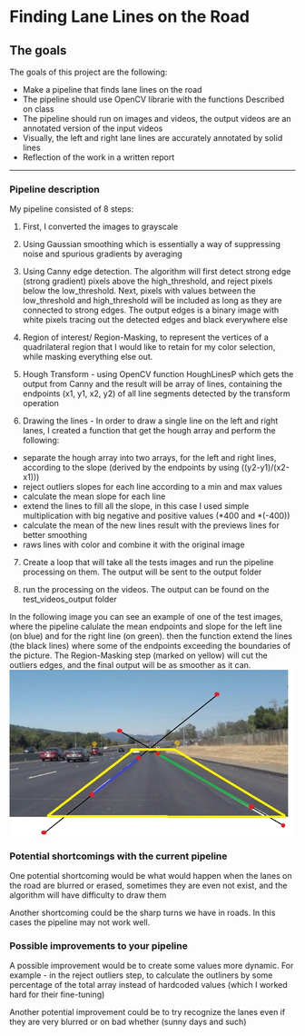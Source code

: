 # **Finding Lane Lines on the Road**

## The goals


 The goals of this project are the following:
* Make a pipeline that finds lane lines on the road
* The pipeline should use OpenCV librarie with the functions Described on class
* The pipeline should run on images and videos, the output videos are an annotated version of the input videos
* Visually, the left and right lane lines are accurately annotated by solid lines
* Reflection of the work in a written report


[//]: # (Image References)

[image1]: ./examples/grayscale.jpg "Grayscale"

---

### Pipeline description


My pipeline consisted of 8 steps:
1. First, I converted the images to grayscale

2. Using Gaussian smoothing which is essentially a way of suppressing noise and spurious gradients by averaging

3. Using Canny edge detection. The algorithm will first detect strong edge (strong gradient) pixels above the high_threshold, and reject pixels below the low_threshold. Next, pixels with values between the low_threshold and high_threshold will be included as long as they are connected to strong edges. The output edges is a binary image with white pixels tracing out the detected edges and black everywhere else

4. Region of interest/ Region-Masking, to represent the vertices of a quadrilateral region that I would like to retain for my color selection, while masking everything else out.

5. Hough Transform - using OpenCV function HoughLinesP which gets the output from Canny and the result will be array of lines, containing the endpoints (x1, y1, x2, y2) of all line segments detected by the transform operation

6. Drawing the lines - In order to draw a single line on the left and right lanes, I created a function that get the hough array and perform the following:
  * separate the hough array into two arrays, for the left and right lines, according to the slope (derived by the endpoints by using ((y2-y1)/(x2-x1)))
  * reject outliers slopes for each line according to a min and max values
  * calculate the mean slope for each line
  * extend the lines to fill all the slope, in this case I used   simple multiplication with big negative and positive values (\*400 and \*(-400))
  * calculate the mean of the new lines result with the previews lines for better smoothing
  * raws lines with color and combine it with the original image

7. Create a loop that will take all the tests images and run the pipeline processing on them. The output will be sent to the output folder

8.  run the processing on the videos. The output can be found on the test_videos_output folder

In the following image you can see an example of one of the test images, where the pipeline calulate the mean endpoints and slope for the left line (on blue) and for the right line (on green). then the function extend the lines (the black lines) where some of the endpoints exceeding the boundaries of the picture. The Region-Masking step (marked on yellow) will cut the outliers edges, and the final output will be as smoother as it can.
![]( https://github.com/shmulik-willinger/lane_line_detection/blob/master/test_images_output/example/extend_lines.jpg?raw=true)


### Potential shortcomings with the current pipeline


One potential shortcoming would be what would happen when the lanes on the road are blurred or erased, sometimes they are even not exist, and the algorithm will have difficulty to draw them

Another shortcoming could be the sharp turns we have in roads. In this cases the pipeline may not work well.


### Possible improvements to your pipeline

A possible improvement would be to create some values more dynamic. For example - in the reject outliers step, to calculate the outliners by some percentage of the total array instead of hardcoded values (which I worked hard for their fine-tuning)  

Another potential improvement could be to try recognize the lanes even if they are very blurred or on bad whether (sunny days and such)
